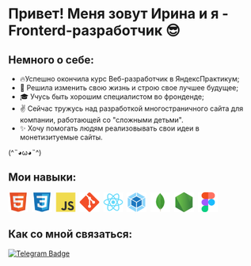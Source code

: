 # Привет! Меня зовут Ирина и я - Fronterd-разработчик 😎

## Немного о себе:

- 🔥Успешно окончила курс Веб-разработчик в ЯндексПрактикум;
- 🌌 Решила изменить свою жизнь и строю свое лучшее будущее;
- 🎓 Учусь быть хорошим специалистом во фронденде;
- ✌ Сейчас тружусь над разработкой многостраничного сайта для компании, работающей со "сложными детьми".
- ✨ Хочу помогать людям реализовывать свои идеи в монетизитуемые сайты.
  

(^˵◕ω◕˵^)


## Мои навыки:

<div> 
  <img src="https://github.com/devicons/devicon/blob/master/icons/html5/html5-original.svg" title="html" alt="html" width="40" height="40"/>&nbsp
  <img src="https://github.com/devicons/devicon/blob/master/icons/css3/css3-original.svg" title="css" alt="css" width="40" height="40"/>&nbsp
  <img src="https://github.com/devicons/devicon/blob/master/icons/javascript/javascript-original.svg" title="javascript" alt="javascript" width="40" height="40"/>&nbsp
  <img src="https://github.com/devicons/devicon/blob/master/icons/git/git-original.svg" title="git" alt="git" width="40" height="40"/>&nbsp
  <img src="https://github.com/devicons/devicon/blob/master/icons/react/react-original.svg" title="react" alt="react" width="40" height="40"/>&nbsp
  <img src="https://github.com/devicons/devicon/blob/master/icons/webpack/webpack-original.svg" title="webpack" alt="webpack" width="40" height="40"/>&nbsp
  <img src="https://github.com/devicons/devicon/blob/master/icons/mongodb/mongodb-original.svg" title="mongodb" alt="mongodb" width="40" height="40"/>&nbsp
  <img src="https://github.com/devicons/devicon/blob/master/icons/nodejs/nodejs-original.svg" title="nodejs" alt="nodejs" width="40" height="40"/>&nbsp
  <img src="https://github.com/devicons/devicon/blob/master/icons/figma/figma-original.svg" title="figma" alt="figma" width="40" height="40"/>&nbsp
  
</div> 

## Как со мной связаться:

<a href="https://t.me/Serpokrylova" rel="nofollow"><img src="https://camo.githubusercontent.com/178f25d922d7944efff1d018adb149c8b88bd1f374df416bb6c34b0151384d19/68747470733a2f2f696d672e736869656c64732e696f2f62616467652f2d66696c696d6f6e6f76616c657865792d626c75653f7374796c653d666c6174266c6f676f3d54656c656772616d266c6f676f436f6c6f723d7768697465" alt="Telegram Badge" data-canonical-src="https://img.shields.io/badge/-filimonovalexey-blue?style=flat&amp;logo=Telegram&amp;logoColor=white" style="max-width: 100%;"></a> 


<!--
- TypeScript,
- Redux,
- React Router,
- DOM,
- Grid Layout,
- Flexbox,
- BASH,
- ООП.

<div id="badges"
  <a href="https://t.me/Serpokrylova" target="_blank">
  <img src="https://iconscout.com/free-icon/telegram-2690369" title="telegram" alt="telegram" width="40" height="40"/>
</a>
</div>
-->


